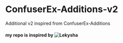 # ConfuserEx-Additions-v2
Additional v2 inspired from ConfuserEx-Additions


#### my repo is inspired by ![Lekysha](https://github.com/Lekysha)



